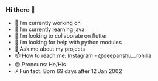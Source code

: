 ### Hi there 👋
- 🔭 I’m currently working on 
- 🌱 I’m currently learning java
- 👯 I’m looking to collaborate on flutter
- 🤔 I’m looking for help with python modules
- 💬 Ask me about my projects
- 📫 How to reach me: [Instagram - @deepanshu__rohilla](https://www.instagram.com/deepanshu__rohilla/)
- 😄 Pronouns: He/His
- ⚡ Fun fact: Born 69 days after 12 Jan 2002
